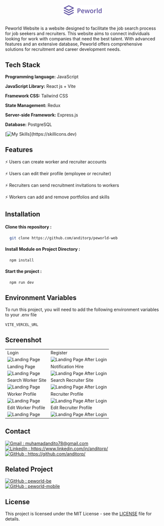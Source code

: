 <p align="center">
  <img src="./src/assets/img/header-logo.png" alt="Logo">
</p>

##

Peworld Website is a website designed to facilitate the job search process for job seekers and recruiters. This website aims to connect individuals looking for work with companies that need the best talent. With advanced features and an extensive database, Peworld offers comprehensive solutions for recruitment and career development needs.

## Tech Stack

**Programming language:** JavaScript

**JavaScript Library:** React js + Vite

**Framework CSS:** Tailwind CSS

**State Management:** Redux

**Server-side Framework:** Express.js

**Database:** PostgreSQL

[![My Skills](https://skillicons.dev/icons?i=js,react,vite,tailwind,redux,express,postgres,vercel,)](https://skillicons.dev)

## Features

⚡ Users can create worker and recruiter accounts

⚡ Users can edit their profile (employee or recruiter)

⚡ Recruiters can send recruitment invitations to workers

⚡ Workers can add and remove portfolios and skills

## Installation

#### Clone this repository :

```bash
  git clone https://github.com/anditorp/peworld-web
```

#### Install Module on Project Directory :

```bash
  npm install
```

#### Start the project :

```bash
  npm run dev
```

## Environment Variables

To run this project, you will need to add the following environment variables to your .env file

`VITE_VERCEL_URL`

## Screenshot

<p align="center" display=flex>

<table>
<tr>
    <td>Login</td>
    <td>Register</td>
  </tr>
 <tr>
    <td><image src="./src/assets/screenshot/login.png" alt="Landing Page" width=100%></td>
    <td><image src="./src/assets/screenshot/register-worker.png" alt="Landing Page After Login" width=100%/></td>
  </tr>
<tr>
    <td>Landing Page</td>
    <td>Notification Hire</td>
  </tr>
 <tr>
    <td><image src="./src/assets/screenshot/landing.png" alt="Landing Page" width=100%></td>
    <td><image src="./src/assets/screenshot/notification.png" alt="Landing Page After Login" width=100%/></td>
  </tr>
<tr>
    <td>Search Worker Site</td>
    <td>Search Recruiter Site</td>
  </tr>
 <tr>
    <td><image src="./src/assets/screenshot/search-worker.png" alt="Landing Page" width=100%></td>
    <td><image src="./src/assets/screenshot/search-recruiter.png" alt="Landing Page After Login" width=100%/></td>
  </tr>
<tr>
    <td>Worker Profile</td>
    <td>Recruiter Profile</td>
  </tr>
 <tr>
    <td><image src="./src/assets/screenshot/worker-profile.png" alt="Landing Page" width=100%></td>
    <td><image src="./src/assets/screenshot/recruiter-profile (3).png" alt="Landing Page After Login" width=100%/></td>
  </tr>
    <td>Edit Worker Profile</td>
    <td>Edit Recruiter Profile</td>
  </tr>
 <tr>
    <td><image src="./src/assets/screenshot/worker-edit.png" alt="Landing Page" width=100%></td>
    <td><image src="./src/assets/screenshot/recruiter-edit (3).png" alt="Landing Page After Login" width=100%/></td>
  </tr>
   
</table>  
</p>

## Contact

<a href="mailto:muhamadandito78@gmail.com">
  <img src="https://skillicons.dev/icons?i=gmail" alt="Gmail" style="width: 15px; height: 15px;"> : muhamadandito78@gmail.com
</a>
<br>
<a href="https://www.linkedin.com/in/anditorp/">
  <img src="https://skillicons.dev/icons?i=linkedin" alt="LinkedIn" style="width: 15px; height: 15px;"> : https://www.linkedin.com/in/anditorp/
</a>
<br>
<a href="https://github.com/anditorp">
  <img src="https://skillicons.dev/icons?i=github" alt="GitHub" style="width: 15px; height: 15px;"> : https://github.com/anditorp/
</a>
<br>

## Related Project

<a href="https://github.com/anditorp/peworld-be">
  <img src="https://skillicons.dev/icons?i=github" alt="GitHub" style="width: 15px; height: 15px;"> : peworld-be
</a>
<br>
<a href="https://github.com/anditorp/peworld-mobile">
  <img src="https://skillicons.dev/icons?i=github" alt="GitHub" style="width: 15px; height: 15px;"> : peworld-mobile
</a>

## License

This project is licensed under the MIT License - see the [LICENSE](LICENSE) file for details.
